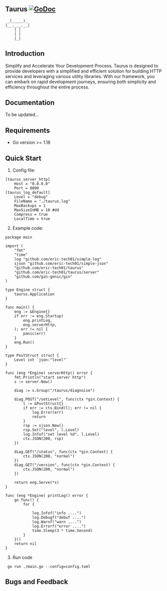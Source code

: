 ## Taurus [![GoDoc](https://pkg.go.dev/badge/github.com/eric-tech01/taurus)](https://pkg.go.dev/github.com/eric-tech01/taurus@v0.1.4)

     _(_____)_
    |__.___.__|
        | |
        | |
        |_|

## Introduction

Simplify and Accelerate Your Development Process.
Taurus is designed to provide developers with a simplified and efficient solution for building HTTP services and leveraging various utility libraries. With our framework, you can embark on rapid development journeys, ensuring both simplicity and efficiency throughout the entire process.

## Documentation

To be updated...

## Requirements

- Go version >= 1.18

## Quick Start

1.  Config file:

```
[taurus_server_http]
    Host = "0.0.0.0"
    Port = 8090
[taurus_log_default]
    Level = "debug"
    FileName = "./taurus.log"
    MaxBackups = 1
    MaxSizeInMB = 10 #dd
    Compress = true
    LocalTime = true
```

2. Example code:

```
package main

import (
	"fmt"
	"time"
	log "github.com/eric-tech01/simple-log"
	sjson "github.com/eric-tech01/simple-json"
	"github.com/eric-tech01/taurus"
	"github.com/eric-tech01/taurus/server"
	"github.com/gin-gonic/gin"
)

type Engine struct {
	taurus.Application
}

func main() {
	eng := &Engine{}
	if err := eng.Startup(
		eng.printLog,
		eng.serverHttp,
	); err != nil {
		panic(err)
	}
	eng.Run()
}

type PostStruct struct {
	Level int `json:"level"`
}

func (eng *Engine) serverHttp() error {
	fmt.Println("start server http")
	s := server.New()

	diag := s.Group("/taurus/diagnoise")

	diag.POST("/setLevel", func(ctx *gin.Context) {
		l := &PostStruct{}
		if err := ctx.Bind(l); err != nil {
			log.Error(err)
			return
		}
		rsp := sjson.New()
		rsp.Set("level", l.Level)
		log.Infof("set level %d", l.Level)
		ctx.JSON(200, rsp)
	})

	diag.GET("/status", func(ctx *gin.Context) {
		ctx.JSON(200, "normal")
	})
	diag.GET("/version", func(ctx *gin.Context) {
		ctx.JSON(200, "normal")
	})

	return eng.Serve(*s)
}

func (eng *Engine) printLog() error {
	go func() {
		for {

			log.Infof("info ....")
			log.Debugf("debuf ....")
			log.Warnf("warn ....")
			log.Errorf("error ....")
			time.Sleep(3 * time.Second)
		}
	}()
	return nil
}
```

3. Run code

```
 go run ./main.go --config=config.toml
```

## Bugs and Feedback
